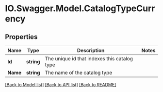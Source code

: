 # IO.Swagger.Model.CatalogTypeCurrency
## Properties

Name | Type | Description | Notes
------------ | ------------- | ------------- | -------------
**Id** | **string** | The unique id that indexes this catalog type | 
**Name** | **string** | The name of the catalog type | 

[[Back to Model list]](../README.md#documentation-for-models) [[Back to API list]](../README.md#documentation-for-api-endpoints) [[Back to README]](../README.md)

